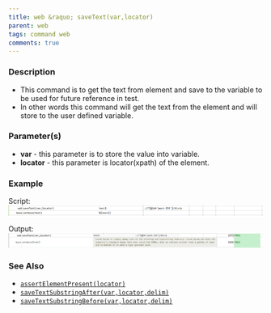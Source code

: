 ```yaml
---
title: web &raquo; saveText(var,locator)
parent: web
tags: command web
comments: true
---
```


### Description

- This command is to get the text from element and save to the variable to be used for future reference in test.
- In other words this command will get the text from the element and will store to the user defined variable.

### Parameter(s)

- **var** - this parameter is to store the value into variable.
- **locator** - this parameter is locator(xpath) of the element.

### Example

Script:<br/>
![](image/saveText_01.png)

Output:<br/>
![](image/saveText_02.png)

### See Also

- [`assertElementPresent(locator)`](assertElementPresent(locator))
- [`saveTextSubstringAfter(var,locator,delim)`](saveTextSubstringAfter(var,locator,delim))
- [`saveTextSubstringBefore(var,locator,delim)`](saveTextSubstringBefore(var,locator,delim))